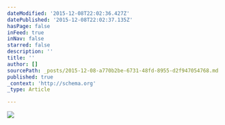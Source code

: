 ```yaml
---
dateModified: '2015-12-08T22:02:36.427Z'
datePublished: '2015-12-08T22:02:37.135Z'
hasPage: false
inFeed: true
inNav: false
starred: false
description: ''
title: ''
author: []
sourcePath: _posts/2015-12-08-a770b2be-6731-48fd-8955-d2f947054768.md
published: true
_context: 'http://schema.org'
_type: Article

---
```

![](https://the-grid-user-content.s3-us-west-2.amazonaws.com/766df835-f024-4555-a786-84d6252d81ae.jpg)